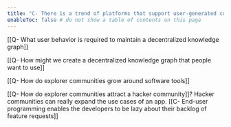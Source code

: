 ```yaml
---
title: "C- There is a trend of platforms that support user-generated content winning"
enableToc: false # do not show a table of contents on this page
---
```

[[Q- What user behavior is required to maintain a decentralized knowledge graph]]

[[Q- How might we create a decentralized knowledge graph that people want to use]]

[[Q- How do explorer communities grow around software tools]]

[[Q- How do explorer communities attract a hacker community]]? Hacker communities can really expand the use cases of an app. [[C- End-user programming enables the developers to be lazy about their backlog of feature requests]]